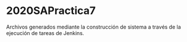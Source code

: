 # 2020SAPractica7
Archivos generados mediante la construcción de sistema a través de la ejecución de tareas de Jenkins.
